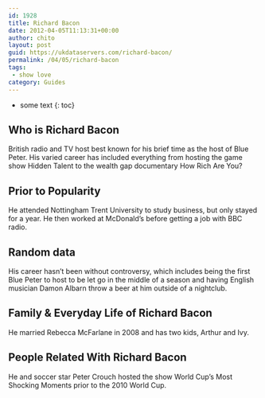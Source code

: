 ```yaml
---
id: 1928
title: Richard Bacon
date: 2012-04-05T11:13:31+00:00
author: chito
layout: post
guid: https://ukdataservers.com/richard-bacon/
permalink: /04/05/richard-bacon
tags:
 - show love
category: Guides
---
```


* some text
{: toc}
          
          
## Who is  Richard Bacon
                  
                  
                  
British radio and TV host best known for his brief time as the host of Blue Peter. His varied career has included everything from hosting the game show Hidden Talent to the wealth gap documentary How Rich Are You?
                  
                
                
                
## Prior to Popularity 
                  
                  
                  
He attended Nottingham Trent University to study business, but only stayed for a year. He then worked at McDonald&#8217;s before getting a job with BBC radio.
                  
                
                
                
## Random data 
                  
                  
                  
His career hasn&#8217;t been without controversy, which includes being the first Blue Peter to host to be let go in the middle of a season and having English musician Damon Albarn throw a beer at him outside of a nightclub.
                  
                
                
                
## Family & Everyday Life of Richard Bacon
                  
                  
                  
He married Rebecca McFarlane in 2008 and has two kids, Arthur and Ivy.
                  
                
                
                
## People Related With  Richard Bacon
                  
                  
                  
He and soccer star Peter Crouch hosted the show World Cup&#8217;s Most Shocking Moments prior to the 2010 World Cup.
                  
                
              
            
          
          
          
    
    
  
